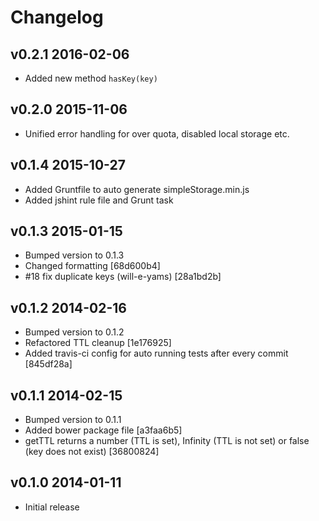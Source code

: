 # Changelog

## v0.2.1 2016-02-06

  * Added new method `hasKey(key)`

## v0.2.0 2015-11-06

  * Unified error handling for over quota, disabled local storage etc.

## v0.1.4 2015-10-27

  * Added Gruntfile to auto generate simpleStorage.min.js
  * Added jshint rule file and Grunt task

## v0.1.3 2015-01-15

  * Bumped version to 0.1.3
  * Changed formatting [68d600b4]
  * #18 fix duplicate keys (will-e-yams) [28a1bd2b]

## v0.1.2 2014-02-16

  * Bumped version to 0.1.2
  * Refactored TTL cleanup [1e176925]
  * Added travis-ci config for auto running tests after every commit [845df28a]

## v0.1.1 2014-02-15

  * Bumped version to 0.1.1
  * Added bower package file [a3faa6b5]
  * getTTL returns a number (TTL is set), Infinity (TTL is not set) or false (key does not exist) [36800824]

## v0.1.0 2014-01-11

  * Initial release
